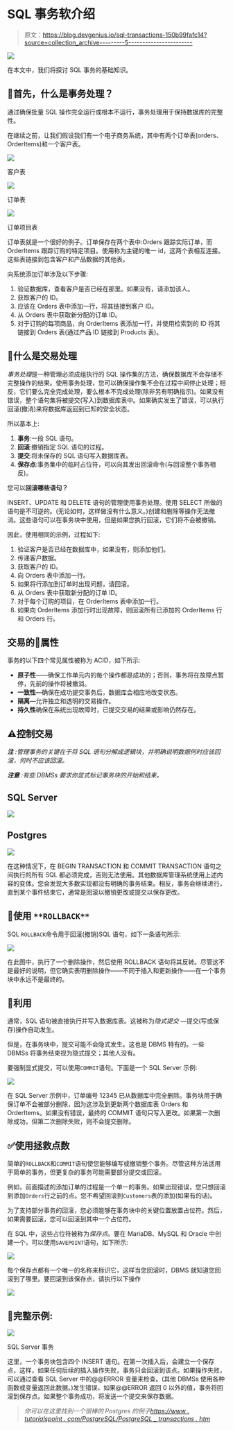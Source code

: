 # SQL 事务软介绍

> 原文：<https://blog.devgenius.io/sql-transactions-150b99fafc14?source=collection_archive---------5----------------------->

![](img/168864b81fbe5bc48cf4e52b7fe635cb.png)

在本文中，我们将探讨 SQL 事务的基础知识。

## 🤔首先，什么是事务处理？

通过确保批量 SQL 操作完全运行或根本不运行，事务处理用于保持数据库的完整性。

在继续之前，让我们假设我们有一个电子商务系统，其中有两个订单表(orders、OrderItems)和一个客户表。

![](img/4e9af4016408a8bd4f9f4f445ce61f27.png)

客户表

![](img/7e4a20ed0fd247a4cee85af5b3089cc2.png)

订单表

![](img/65d9f7e078b9a6d5d2a6195d0f127111.png)

订单项目表

订单表就是一个很好的例子。订单保存在两个表中:Orders 跟踪实际订单，而 OrderItems 跟踪订购的特定项目。使用称为主键的唯一 id，这两个表相互连接。这些表链接到包含客户和产品数据的其他表。

向系统添加订单涉及以下步骤:

1.  验证数据库，查看客户是否已经在那里。如果没有，请添加该人。
2.  获取客户的 ID。
3.  应该在 Orders 表中添加一行，将其链接到客户 ID。
4.  从 Orders 表中获取新分配的订单 ID。
5.  对于订购的每项商品，向 OrderItems 表添加一行，并使用检索到的 ID 将其链接到 Orders 表(通过产品 ID 链接到 Products 表)。

## 🥸什么是**交易处理**

*事务处理*是一种管理必须成组执行的 SQL 操作集的方法，确保数据库不会存储不完整操作的结果。使用事务处理，您可以确保操作集不会在过程中间停止处理；相反，它们要么完全完成处理，要么根本不完成处理(除非另有明确指示)。如果没有错误，整个语句集将被提交(写入)到数据库表中。如果确实发生了错误，可以执行回滚(撤消)来将数据库返回到已知的安全状态。

所以基本上:

1.  **事务**:一段 SQL 语句。
2.  **回滚**:撤销指定 SQL 语句的过程。
3.  **提交**:将未保存的 SQL 语句写入数据库表。
4.  **保存点**:事务集中的临时占位符，可以向其发出回滚命令(与回滚整个事务相反)。

您可以**回滚哪些语句？**

INSERT、UPDATE 和 DELETE 语句的管理使用事务处理。使用 SELECT 所做的语句是不可逆的。(无论如何，这样做没有什么意义。)创建和删除等操作无法撤消。这些语句可以在事务块中使用，但是如果您执行回滚，它们将不会被撤销。

因此，使用相同的示例，过程如下:

1.  验证客户是否已经在数据库中，如果没有，则添加他们。
2.  传递客户数据。
3.  获取客户的 ID。
4.  向 Orders 表中添加一行。
5.  如果将行添加到订单时出现问题，请回滚。
6.  从 Orders 表中获取新分配的订单 ID。
7.  对于每个订购的项目，在 OrderItems 表中添加一行。
8.  如果向 OrderItems 添加行时出现故障，则回滚所有已添加的 OrderItems 行和 Orders 行。

## 交易的🥳属性

事务的以下四个常见属性被称为 ACID，如下所示:

*   **原子性**——确保工作单元内的每个操作都是成功的；否则，事务将在故障点暂停，先前的操作将被撤消。
*   **一致性**—确保在成功提交事务后，数据库会相应地改变状态。
*   **隔离**—允许独立和透明的交易操作。
*   **持久性**确保在系统出现故障时，已提交交易的结果或影响仍然存在。

## **⚠️控制交易**

***注*** *:管理事务的关键在于将 SQL 语句分解成逻辑块，并明确说明数据何时应该回滚，何时不应该回滚。*

***注意*** *:有些 DBMSs 要求你显式标记事务块的开始和结束。*

## SQL Server

![](img/2af6aba9d45313b2c8277ae701f62ad9.png)

## Postgres

![](img/750525a3cf1425eecfcbe109eac71999.png)

在这种情况下，在 BEGIN TRANSACTION 和 COMMIT TRANSACTION 语句之间执行的所有 SQL 都必须完成，否则无法使用。其他数据库管理系统使用上述内容的变体。您会发现大多数实现都没有明确的事务结束。相反，事务会继续进行，直到某个事件结束它，通常是回滚以撤销更改或提交以保存更改。

## **👾使用** `**ROLLBACK**`

SQL `ROLLBACK`命令用于回滚(撤销)SQL 语句，如下一条语句所示:

![](img/65184b10d7ce2338e93c7a6b3bffee63.png)

在此图中，执行了一个删除操作，然后使用 ROLLBACK 语句将其反转。尽管这不是最好的说明，但它确实表明删除操作——不同于插入和更新操作——在一个事务块中永远不是最终的。

## **🫡利用**

通常，SQL 语句被直接执行并写入数据库表。这被称为*隐式提交* —提交(写或保存)操作自动发生。

但是，在事务块中，提交可能不会隐式发生。这也是 DBMS 特有的。一些 DBMSs 将事务结束视为隐式提交；其他人没有。

要强制显式提交，可以使用`COMMIT`语句。下面是一个 SQL Server 示例:

![](img/a5d0d79ea9f645b0b09eed8b53ae2d17.png)

在 SQL Server 示例中，订单编号 12345 已从数据库中完全删除。事务块用于确保订单不会被部分删除，因为这涉及到更新两个数据库表 Orders 和 OrderItems。如果没有错误，最终的 COMMIT 语句只写入更改。如果第一次删除成功，但第二次删除失败，则不会提交删除。

## **✅使用拯救点数**

简单的`ROLLBACK`和`COMMIT`语句使您能够编写或撤销整个事务。尽管这种方法适用于简单的事务，但更复杂的事务可能需要部分提交或回滚。

例如，前面描述的添加订单的过程是一个单一的事务。如果出现错误，您只想回滚到添加`Orders`行之前的点。您不希望回滚到`Customers`表的添加(如果有的话)。

为了支持部分事务的回滚，您必须能够在事务块中的关键位置放置占位符。然后，如果需要回滚，您可以回滚到其中一个占位符。

在 SQL 中，这些占位符被称为*保存点*。要在 MariaDB、MySQL 和 Oracle 中创建一个，可以使用`SAVEPOINT`语句，如下所示:

![](img/6137fdeb0783a0b62ab215d3f1251449.png)

每个保存点都有一个唯一的名称来标识它，这样当您回滚时，DBMS 就知道您回滚到了哪里。要回滚到该保存点，请执行以下操作

![](img/e02b883dcd6a9ed4986b18205e7a2996.png)

## 🚧完整示例:

![](img/3a930df94f61650876dd5edc11bd8f78.png)

SQL Server 事务

这里，一个事务块包含四个 INSERT 语句。在第一次插入后，会建立一个保存点，这样，如果任何后续的插入操作失败，事务只会回滚到该点。如果操作失败，可以通过查看 SQL Server 中的@@ERROR 变量来检查。(其他 DBMSs 使用各种函数或变量返回此数据。)发生错误，如果@@ERROR 返回 0 以外的值，事务将回滚到保存点。如果整个事务成功，将发送一个提交来保存数据。

> *你可以在这里找到一个很棒的 Postgres 的例子*[*https://www . tutorialspoint . com/PostgreSQL/PostgreSQL _ transactions . htm*](https://www.tutorialspoint.com/postgresql/postgresql_transactions.htm)